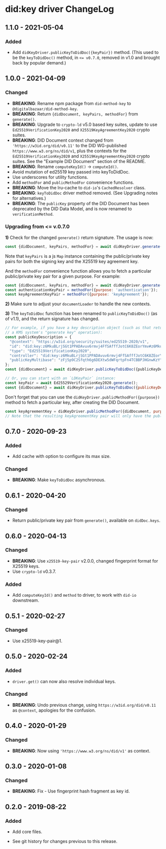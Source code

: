 # did:key driver ChangeLog

## 1.1.0 - 2021-05-04

### Added
- Add `didKeyDriver.publicKeyToDidDoc({keyPair})` method. (This used to be
  the `keyToDidDoc()` method, in `<= v0.7.0`, removed in v1.0 and brought back
  by popular demand.)

## 1.0.0 - 2021-04-09

### Changed
- **BREAKING**: Rename npm package from `did-method-key` to
  `@digitalbazaar/did-method-key`.
- **BREAKING**: Return `{didDocument, keyPairs, methodFor}` from `generate()`.
- **BREAKING**: Upgrade to `crypto-ld` v5.0 based key suites, update to use
  `Ed25519VerificationKey2020` and `X25519KeyAgreementKey2020` crypto suites.
- **BREAKING**: DID Document context changed from `'https://w3id.org/did/v0.11'`
  to the DID WG-published `https://www.w3.org/ns/did/v1`, plus the contexts
  for the `Ed25519VerificationKey2020` and `X25519KeyAgreementKey2020` crypto
  suites. See the "Example DID Document" section of the README.
- **BREAKING**: Rename `computeKeyId()` -> `computeId()`.
- Avoid mutation of ed25519 key passed into keyToDidDoc.
- Use underscores for utility functions.
- Add `methodFor` and `publicMethodFor` convenience functions.
- **BREAKING**: Move the lru-cache to `did-io`'s `CachedResolver` class.
- **BREAKING**: `keyToDidDoc` driver method removed. (See Upgrading notes
  for alternatives.)
- **BREAKING**: The `publicKey` property of the DID Document has been deprecated
  by the DID Data Model, and is now renamed to `verificationMethod`.

### Upgrading from <= v.0.7.0

**1)** Check for the changed `generate()` return signature. The usage is now:

```js
const {didDocument, keyPairs, methodFor} = await didKeyDriver.generate();
```

Note that `keyPairs` is a js `Map` instance containing the public/private key
pairs for both the signing key and the X25519 key agreement key.

And the `methodFor` convenience function allows you to fetch a particular
public/private key pair for a given purpose. For example:

```js
const {didDocument, keyPairs, methodFor} = await didKeyDriver.generate();
const authenticationKeyPair = methodFor({purpose: 'authentication'});
const keyAgreementKeyPair = methodFor({purpose: 'keyAgreement'});
```

**2)** Make sure to adjust your `documentLoader` to handle the new contexts.

**3)** The `keyToDidDoc` function has been renamed to `publicKeyToDidDoc()` (as
of v1.1), and the return signature has changed.

```js
// For example, if you have a key description object (such as that returned by
// a KMS system's "generate key" operation):
const publicKeyDescription = {
  "@context": "https://w3id.org/security/suites/ed25519-2020/v1",
  "id": "did:key:z6MkuBLrjSGt1PPADAvuv6rmvj4FfSAfffJotC6K8ZEorYmv#z6MkuBLrjSGt1PPADAvuv6rmvj4FfSAfffJotC6K8ZEorYmv",
  "type": "Ed25519VerificationKey2020",
  "controller": "did:key:z6MkuBLrjSGt1PPADAvuv6rmvj4FfSAfffJotC6K8ZEorYmv",
  "publicKeyMultibase": "zFj5p9C2Sfqth6g6DEXtw5dWFqrtpFn4TCBBPJHGnwKzY"
};
const {didDocument} = await didKeyDriver.publicKeyToDidDoc({publicKeyDescription});

// Or, you can start with an `LDKeyPair` instance:
const keyPair = await Ed25529VerificationKey2020.generate();
const {didDocument} = await didKeyDriver.publicKeyToDidDoc({publicKeyDescription: keyPair});
```

Don't forget that you can use the `didKeyDriver.publicMethodFor({purpose})`
method to fetch a particular key, after creating the DID Document.

```js
const keyAgreementKey = didKeyDriver.publicMethodFor({didDocument, purpose: 'keyAgreement'});
// Note that the resulting keyAgreementKey pair will only have the public key material, not private
```

## 0.7.0 - 2020-09-23

### Added
- Add cache with option to configure its max size.

### Changed
- **BREAKING**: Make `keyToDidDoc` asynchronous.

## 0.6.1 - 2020-04-20

### Changed
- Return public/private key pair from `generate()`, available on `didDoc.keys`.

## 0.6.0 - 2020-04-13

### Changed
- **BREAKING**: Use `x25519-key-pair` v2.0.0, changed fingerprint format
  for X25519 keys.
- Use `crypto-ld` v0.3.7.

### Added
- Add `computeKeyId()` and `method` to driver, to work with `did-io` downstream.

## 0.5.1 - 2020-02-27

### Changed
- Use x25519-key-pair@1.

## 0.5.0 - 2020-02-24

### Added
- `driver.get()` can now also resolve individual keys.

### Changed
- **BREAKING**: Undo previous change, using `https://w3id.org/did/v0.11` as
  `@context`, apologies for the confusion.

## 0.4.0 - 2020-01-29

### Changed
- **BREAKING**: Now using `'https://www.w3.org/ns/did/v1'` as context.

## 0.3.0 - 2020-01-08

### Changed
- **BREAKING**: Fix - Use fingerprint hash fragment as key id.

## 0.2.0 - 2019-08-22

### Added
- Add core files.

- See git history for changes previous to this release.
